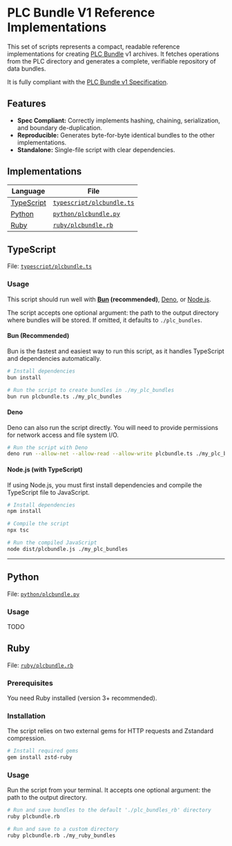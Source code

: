 # PLC Bundle V1 Reference Implementations

This set of scripts represents a compact, readable reference implementations for creating [PLC Bundle](https://tangled.org/@atscan.net/plcbundle) v1 archives. It fetches operations from the PLC directory and generates a complete, verifiable repository of data bundles.

It is fully compliant with the [PLC Bundle v1 Specification](https://tangled.org/atscan.net/plcbundle/blob/main/SPECIFICATION.md).

## Features

-   **Spec Compliant:** Correctly implements hashing, chaining, serialization, and boundary de-duplication.
-   **Reproducible:** Generates byte-for-byte identical bundles to the other implementations.
-   **Standalone:** Single-file script with clear dependencies.

## Implementations

| Language   | File      |
| ---        | ---       |
| [TypeScript](#typescript) | [`typescript/plcbundle.ts`](typescript/plcbundle.ts) |
| [Python](#python) | [`python/plcbundle.py`](python/plcbundle.py) |
| [Ruby](#ruby) | [`ruby/plcbundle.rb`](ruby/plcbundle.rb) |

## TypeScript

File: [`typescript/plcbundle.ts`](typescript/plcbundle.ts)

### Usage

This script should run well with **[Bun](https://bun.com/) (recommended)**, [Deno](https://deno.com/), or [Node.js](https://nodejs.org/en).

The script accepts one optional argument: the path to the output directory where bundles will be stored. If omitted, it defaults to `./plc_bundles`.

#### Bun (Recommended)

Bun is the fastest and easiest way to run this script, as it handles TypeScript and dependencies automatically.

```sh
# Install dependencies
bun install

# Run the script to create bundles in ./my_plc_bundles
bun run plcbundle.ts ./my_plc_bundles
```

#### Deno

Deno can also run the script directly. You will need to provide permissions for network access and file system I/O.

```sh
# Run the script with Deno
deno run --allow-net --allow-read --allow-write plcbundle.ts ./my_plc_bundles
```

#### Node.js (with TypeScript)

If using Node.js, you must first install dependencies and compile the TypeScript file to JavaScript.

```sh
# Install dependencies
npm install

# Compile the script
npx tsc

# Run the compiled JavaScript
node dist/plcbundle.js ./my_plc_bundles
```

---



## Python

File: [`python/plcbundle.py`](python/plcbundle.py)

### Usage

TODO

## Ruby

File: [`ruby/plcbundle.rb`](ruby/plcbundle.rb)

### Prerequisites

You need Ruby installed (version 3+ recommended).

### Installation

The script relies on two external gems for HTTP requests and Zstandard compression.

```sh
# Install required gems
gem install zstd-ruby
```

### Usage

Run the script from your terminal. It accepts one optional argument: the path to the output directory.

```sh
# Run and save bundles to the default './plc_bundles_rb' directory
ruby plcbundle.rb

# Run and save to a custom directory
ruby plcbundle.rb ./my_ruby_bundles
```